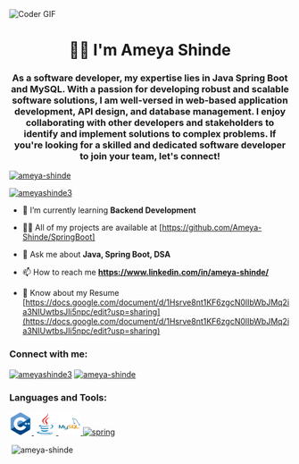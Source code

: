 <img alt="Coder GIF" height=250 width=1050 src="https://thumbs.gfycat.com/EvilNextDevilfish-small.gif" />
<h1 align="center"> 🙋‍♂️ I'm Ameya Shinde</h1>
<h3 align="center">As a software developer, my expertise lies in Java Spring Boot and MySQL. With a passion for developing robust and scalable software solutions, I am well-versed in web-based application development, API design, and database management. I enjoy collaborating with other developers and stakeholders to identify and implement solutions to complex problems. If you're looking for a skilled and dedicated software developer to join your team, let's connect!</h3>

<p align="left"> <a href="https://github.com/ryo-ma/github-profile-trophy"><img src="https://github-profile-trophy.vercel.app/?username=ameya-shinde" alt="ameya-shinde" /></a> </p>

<p align="left"> <a href="https://twitter.com/ameyashinde3" target="blank"><img src="https://img.shields.io/twitter/follow/ameyashinde3?logo=twitter&style=for-the-badge" alt="ameyashinde3" /></a> </p>

- 🌱 I’m currently learning **Backend Development**

- 👨‍💻 All of my projects are available at [https://github.com/Ameya-Shinde/SpringBoot]

- 💬 Ask me about **Java, Spring Boot, DSA**

- 📫 How to reach me **https://www.linkedin.com/in/ameya-shinde/**

- 📄 Know about my Resume [https://docs.google.com/document/d/1Hsrve8nt1KF6zgcN0lIbWbJMq2ia3NIUwtbsJIi5npc/edit?usp=sharing](https://docs.google.com/document/d/1Hsrve8nt1KF6zgcN0lIbWbJMq2ia3NIUwtbsJIi5npc/edit?usp=sharing)

<h3 align="left">Connect with me:</h3>
<p align="left">
<a href="https://twitter.com/ameyashinde3" target="blank"><img align="center" src="https://raw.githubusercontent.com/rahuldkjain/github-profile-readme-generator/master/src/images/icons/Social/twitter.svg" alt="ameyashinde3" height="30" width="40" /></a>
<a href="https://linkedin.com/in/ameya-shinde" target="blank"><img align="center" src="https://raw.githubusercontent.com/rahuldkjain/github-profile-readme-generator/master/src/images/icons/Social/linked-in-alt.svg" alt="ameya-shinde" height="30" width="40" /></a>
</p>

<h3 align="left">Languages and Tools:</h3>
<p align="left"> <a href="https://www.w3schools.com/cpp/" target="_blank" rel="noreferrer"> <img src="https://raw.githubusercontent.com/devicons/devicon/master/icons/cplusplus/cplusplus-original.svg" alt="cplusplus" width="40" height="40"/> </a> <a href="https://www.java.com" target="_blank" rel="noreferrer"> <img src="https://raw.githubusercontent.com/devicons/devicon/master/icons/java/java-original.svg" alt="java" width="40" height="40"/> </a> <a href="https://www.mysql.com/" target="_blank" rel="noreferrer"> <img src="https://raw.githubusercontent.com/devicons/devicon/master/icons/mysql/mysql-original-wordmark.svg" alt="mysql" width="40" height="40"/> </a> <a href="https://spring.io/" target="_blank" rel="noreferrer"> <img src="https://www.vectorlogo.zone/logos/springio/springio-icon.svg" alt="spring" width="40" height="40"/> </a> </p>

<p>&nbsp;<img align="center" src="https://github-readme-stats.vercel.app/api?username=ameya-shinde&show_icons=true&locale=en" alt="ameya-shinde" /></p>
